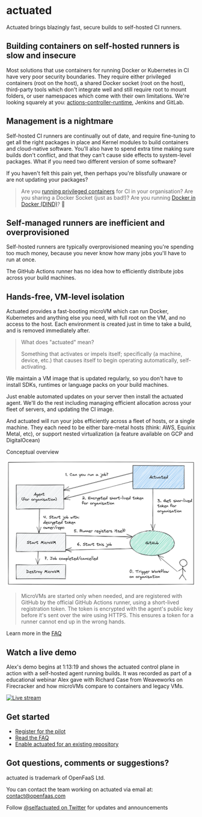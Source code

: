 # actuated

Actuated brings blazingly fast, secure builds to self-hosted CI runners.

## Building containers on self-hosted runners is slow and insecure

Most solutions that use containers for running Docker or Kubernetes in CI have very poor security boundaries. They require either privileged containers (root on the host), a shared Docker socket (root on the host), third-party tools which don't integrate well and still require root to mount folders, or user namespaces which come with their own limitations. We're looking squarely at you: [actions-controller-runtime](https://github.com/actions-runner-controller/actions-runner-controller), Jenkins and GitLab.

## Management is a nightmare

Self-hosted CI runners are continually out of date, and require fine-tuning to get all the right packages in place and Kernel modules to build containers and cloud-native software. You'll also have to spend extra time making sure builds don't conflict, and that they can't cause side effects to system-level packages. What if you need two different version of some software?

If you haven't felt this pain yet, then perhaps you're blissfully unaware or are not updating your packages?

> Are you [running privileged containers](https://learn.snyk.io/lessons/container-runs-in-privileged-mode/kubernetes/) for CI in your organisation? Are you sharing a Docker Socket (just as bad!)? Are you running [Docker in Docker (DIND)](https://jpetazzo.github.io/2015/09/03/do-not-use-docker-in-docker-for-ci/)? 🙈

## Self-managed runners are inefficient and overprovisioned

Self-hosted runners are typically overprovisioned meaning you're spending too much money, because you never know how many jobs you'll have to run at once.

The GitHub Actions runner has no idea how to efficiently distribute jobs across your build machines.

## Hands-free, VM-level isolation

Actuated provides a fast-booting microVM which can run Docker, Kubernetes and anything else you need, with full root on the VM, and no access to the host. Each environment is created just in time to take a build, and is removed immediately after.

> What does "actuated" mean?
> 
> Something that activates or impels itself; specifically (a machine, device, etc.) that causes itself to begin operating automatically, self-activating.

We maintain a VM image that is updated regularly, so you don't have to install SDKs, runtimes or language packs on your build machines.

Just enable automated updates on your server then install the actuated agent. We'll do the rest including managing efficient allocation across your fleet of servers, and updating the CI image.

And actuated will run your jobs efficiently across a fleet of hosts, or a single machine. They each need to be either bare-metal hosts (think: AWS, Equinix Metal, etc), or support nested virtualization (a feature available on GCP and DigitalOcean)

Conceptual overview

![Conceptual flow of starting up a new ephemeral runner](images/conceptual.png)

> MicroVMs are started only when needed, and are registered with GitHub by the official GitHub Actions runner, using a short-lived registration token. The token is encrypted with the agent's public key before it's sent over the wire using HTTPS. This ensures a token for a runner cannot end up in the wrong hands.

Learn more in the [FAQ](faq.md)

## Watch a live demo

Alex's demo begins at 1:13:19 and shows the actuated control plane in action with a self-hosted agent running builds. It was recorded as part of a educational webinar Alex gave with Richard Case from Weaveworks on Firecracker and how microVMs compare to containers and legacy VMs.

[![Live stream](https://img.youtube.com/vi/CYCsa5e2vqg/hqdefault.jpg)](https://www.youtube.com/watch?v=CYCsa5e2vqg?t=4399)

## Get started

* [Register for the pilot](register.md)
* [Read the FAQ](faq.md)
* [Enable actuated for an existing repository](test-build.md)

## Got questions, comments or suggestions?

actuated is trademark of OpenFaaS Ltd.

You can contact the team working on actuated via email at: [contact@openfaas.com](mailto:contact@openfaas.com)

Follow [@selfactuated on Twitter](https://twitter.com/selfactuated) for updates and announcements

